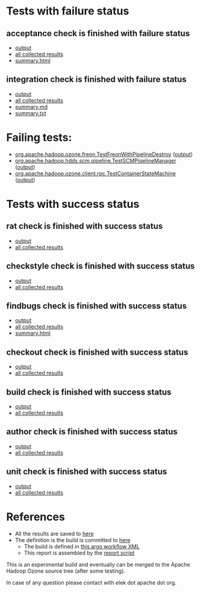 # Tests with failure status

## acceptance check is finished with failure status

   * [output](https://raw.githubusercontent.com/elek/ozone-ci-03/master/pr/pr-hdds-2461-rs5wz/acceptance/output.log)
   * [all collected results](https://github.com/elek/ozone-ci-03/tree/master/pr/pr-hdds-2461-rs5wz/acceptance)
   * [summary.html](https://elek.github.io/ozone-ci-03/pr/pr-hdds-2461-rs5wz/acceptance/summary.html)


## integration check is finished with failure status

   * [output](https://raw.githubusercontent.com/elek/ozone-ci-03/master/pr/pr-hdds-2461-rs5wz/integration/output.log)
   * [all collected results](https://github.com/elek/ozone-ci-03/tree/master/pr/pr-hdds-2461-rs5wz/integration)
   * [summary.md](https://github.com/elek/ozone-ci-03/tree/master/pr/pr-hdds-2461-rs5wz/integration/summary.md)
   * [summary.txt](https://github.com/elek/ozone-ci-03/tree/master/pr/pr-hdds-2461-rs5wz/integration/summary.txt)

# Failing tests: 

 * [org.apache.hadoop.ozone.freon.TestFreonWithPipelineDestroy](hadoop-ozone/tools/org.apache.hadoop.ozone.freon.TestFreonWithPipelineDestroy.txt) ([output](hadoop-ozone/tools/org.apache.hadoop.ozone.freon.TestFreonWithPipelineDestroy-output.txt))
 * [org.apache.hadoop.hdds.scm.pipeline.TestSCMPipelineManager](hadoop-ozone/integration-test/org.apache.hadoop.hdds.scm.pipeline.TestSCMPipelineManager.txt) ([output](hadoop-ozone/integration-test/org.apache.hadoop.hdds.scm.pipeline.TestSCMPipelineManager-output.txt))
 * [org.apache.hadoop.ozone.client.rpc.TestContainerStateMachine](hadoop-ozone/integration-test/org.apache.hadoop.ozone.client.rpc.TestContainerStateMachine.txt) ([output](hadoop-ozone/integration-test/org.apache.hadoop.ozone.client.rpc.TestContainerStateMachine-output.txt))


# Tests with success status

## rat check is finished with success status

   * [output](https://raw.githubusercontent.com/elek/ozone-ci-03/master/pr/pr-hdds-2461-rs5wz/rat/output.log)
   * [all collected results](https://github.com/elek/ozone-ci-03/tree/master/pr/pr-hdds-2461-rs5wz/rat)


## checkstyle check is finished with success status

   * [output](https://raw.githubusercontent.com/elek/ozone-ci-03/master/pr/pr-hdds-2461-rs5wz/checkstyle/output.log)
   * [all collected results](https://github.com/elek/ozone-ci-03/tree/master/pr/pr-hdds-2461-rs5wz/checkstyle)


## findbugs check is finished with success status

   * [output](https://raw.githubusercontent.com/elek/ozone-ci-03/master/pr/pr-hdds-2461-rs5wz/findbugs/output.log)
   * [all collected results](https://github.com/elek/ozone-ci-03/tree/master/pr/pr-hdds-2461-rs5wz/findbugs)
   * [summary.html](https://elek.github.io/ozone-ci-03/pr/pr-hdds-2461-rs5wz/findbugs/summary.html)


## checkout check is finished with success status

   * [output](https://raw.githubusercontent.com/elek/ozone-ci-03/master/pr/pr-hdds-2461-rs5wz/checkout/output.log)
   * [all collected results](https://github.com/elek/ozone-ci-03/tree/master/pr/pr-hdds-2461-rs5wz/checkout)


## build check is finished with success status

   * [output](https://raw.githubusercontent.com/elek/ozone-ci-03/master/pr/pr-hdds-2461-rs5wz/build/output.log)
   * [all collected results](https://github.com/elek/ozone-ci-03/tree/master/pr/pr-hdds-2461-rs5wz/build)


## author check is finished with success status

   * [output](https://raw.githubusercontent.com/elek/ozone-ci-03/master/pr/pr-hdds-2461-rs5wz/author/output.log)
   * [all collected results](https://github.com/elek/ozone-ci-03/tree/master/pr/pr-hdds-2461-rs5wz/author)


## unit check is finished with success status

   * [output](https://raw.githubusercontent.com/elek/ozone-ci-03/master/pr/pr-hdds-2461-rs5wz/unit/output.log)
   * [all collected results](https://github.com/elek/ozone-ci-03/tree/master/pr/pr-hdds-2461-rs5wz/unit)




# References

 * All the results are saved to [here](https://github.com/elek/ozone-ci-03/tree/master/pr/pr-hdds-2461-rs5wz/)
 * The definition is the build is committed to [here](https://github.com/elek/argo-ozone)
    * The build is defined in [this argo workflow XML](https://github.com/elek/argo-ozone/blob/master/ozone-build.yaml)
    * This report is assembled by the [report script](https://github.com/elek/argo-ozone/blob/master/scripts/report.sh)

This is an experimental build and eventually can be merged to the Apache Hadoop Ozone source tree (after some testing).

In case of any question please contact with elek dot apache dot org.
